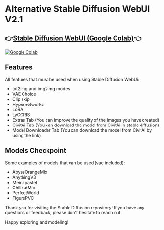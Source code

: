 # **Alternative Stable Diffusion WebUI V2.1**</p>
## 👉[Stable Diffusion WebUI (Google Colab)](https://colab.research.google.com/github/Diaz-AL/Alternative-StableDiffusion/blob/main/Alt_StableDiffusion_V2.1.ipynb)👈
[![Google Colab](https://img.shields.io/badge/-Google%20Colab-%23F9AB00?style=plastic&logo=google-colab&logoColor=white)](https://colab.research.google.com/github/Diaz-AL/Alternative-StableDiffusion/blob/main/Alt_StableDiffusion_V2.1.ipynb)

## Features
All features that must be used when using Stable Diffusion WebUi:
- txt2img and img2img modes
- VAE Choice
- Clip skip
- Hypernetworks
- LoRA
- LyCORIS
- Extras Tab (You can improve the quality of the images you have created)
- CivitAi Tab (You can download the model from CivitAi in stable diffusion)
- Model Downloader Tab (You can download the model from CivitAi by using the link)

## Models Checkpoint
Some examples of models that can be used (vae included):
- AbyssOrangeMix
- AnythingV3
- Meinapastel
- ChilloutMix
- PerfectWorld
- FigurePVC

Thank you for visiting the Stable Diffusion repository! If you have any questions or feedback, please don't hesitate to reach out.

Happy exploring and modeling!
